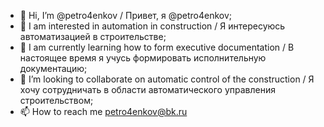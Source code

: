 - 👋 Hi, I’m @petro4enkov / Привет, я @petro4enkov;
- 👀 I am interested in automation in construction / Я интересуюсь автоматизацией в строительстве;
- 🌱 I am currently learning how to form executive documentation / В настоящее время я учусь формировать исполнительную документацию;
- 💞️ I’m looking to collaborate on automatic control of the construction / Я хочу сотрудничать в области автоматического управления строительством;
- 📫 How to reach me petro4enkov@bk.ru

